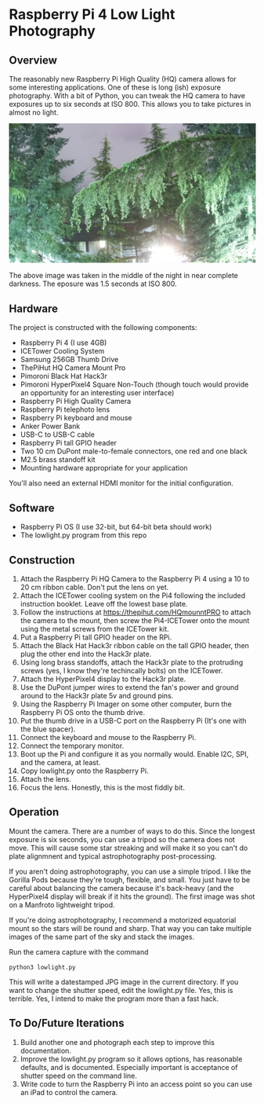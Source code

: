 # Raspberry Pi 4 Low Light Photography

## Overview

The reasonably new Raspberry Pi High Quality (HQ) camera allows for some
interesting applications. One of these is long (ish) exposure photography.
With a bit of Python, you can tweak the HQ camera to have exposures up to
six seconds at ISO 800. This allows you to take pictures in almost no light.

![Weather cam image taken in near complete darkness](images/202105090247_kh_low.jpg)

The above image was taken in the middle of the night in near complete darkness.
The eposure was 1.5 seconds at ISO 800.

## Hardware

The project is constructed with the following components:

* Raspberry Pi 4 (I use 4GB)
* ICETower Cooling System
* Samsung 256GB Thumb Drive
* ThePiHut HQ Camera Mount Pro
* Pimoroni Black Hat Hack3r
* Pimoroni HyperPixel4 Square Non-Touch (though touch would provide an
opportunity for an interesting user interface)
* Raspberry Pi High Quality Camera
* Raspberry Pi telephoto lens
* Raspberry Pi keyboard and mouse
* Anker Power Bank
* USB-C to USB-C cable
* Raspberry Pi tall GPIO header
* Two 10 cm DuPont male-to-female connectors, one red and one black
* M2.5 brass standoff kit
* Mounting hardware appropriate for your application

You'll also need an external HDMI monitor for the initial configuration.

## Software

* Raspberry Pi OS (I use 32-bit, but 64-bit beta should work)
* The lowlight.py program from this repo

## Construction

1. Attach the Raspberry Pi HQ Camera to the Raspberry Pi 4 using
a 10 to 20 cm ribbon cable. Don't put the lens on yet.
2. Attach the ICETower cooling system on the Pi4 following the
included instruction booklet. Leave off the lowest base plate.
3. Follow the instructions at https://thepihut.com/HQmounntPRO to attach
the camera to the mount, then screw the Pi4-ICETower onto the mount using the
metal screws from the ICETower kit.
4. Put a Raspberry Pi tall GPIO header on the RPi.
5. Attach the Black Hat Hack3r ribbon cable on the tall GPIO header, then plug
the other end into the Hack3r plate.
6. Using long brass standoffs, attach the Hack3r plate to the protruding screws
(yes, I know they're techincally bolts) on the ICETower.
7. Attach the HyperPixel4 display to the Hack3r plate.
8. Use the DuPont jumper wires to extend the fan's power and ground around to the
Hack3r plate 5v and ground pins.
9. Using the Raspberry Pi Imager on some other computer, burn the Raspberry Pi
OS onto the thumb drive.
10. Put the thumb drive in a USB-C port on the Raspberry Pi (It's one with the
blue spacer).
11. Connect the keyboard and mouse to the Raspberry Pi.
12. Connect the temporary monitor.
13. Boot up the Pi and configure it as you normally would. Enable I2C, SPI, and
the camera, at least.
14. Copy lowlight.py onto the Raspberry Pi.
15. Attach the lens.
16. Focus the lens. Honestly, this is the most fiddly bit.

## Operation

Mount the camera. There are a number of ways to do this. Since the longest
exposure is six seconds, you can use a tripod so the camera does not move. This
will cause some star streaking and will make it so you can't do plate alignmnent
and typical astrophotography post-processing.

If you aren't doing astrophotography, you can use a simple tripod. I like the
Gorilla Pods because they're tough, flexible, and small. You just have to be
careful about balancing the camera because it's back-heavy (and the 
HyperPixel4 display will break if it hits the ground). The first image was
shot on a Manfroto lightweight tripod.

If you're doing astrophotography, I recommend a motorized equatorial mount so
the stars will be round and sharp. That way you can take multiple images of the
same part of the sky and stack the images.

Run the camera capture with the command
```
python3 lowlight.py
```
This will write a datestamped JPG image in the current directory. If you want to
change the shutter speed, edit the lowlight.py file. Yes, this is terrible. Yes, I 
intend to make the program more than a fast hack.


## To Do/Future Iterations

1. Build another one and photograph each step to improve this documentation.
2. Improve the lowlight.py program so it allows options, has reasonable
defaults, and is documented. Especially important is acceptance of shutter speed
on the command line.
3. Write code to turn the Raspberry Pi into an access point so you can use an iPad
to control the camera.

